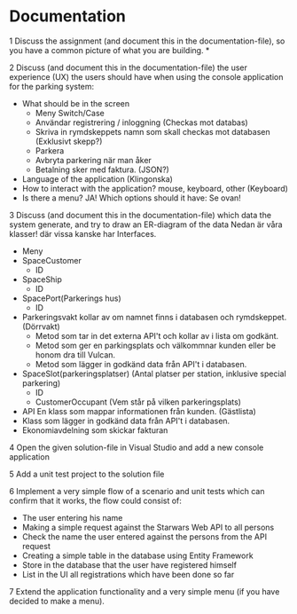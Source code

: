 # Documentation

1 Discuss the assignment (and document this in the documentation-file), so you have a common picture of what you are building.
 * 

2 Discuss (and document this in the documentation-file) the user experience (UX) the users should have when using the console application for the parking system:
  * What should be in the screen
    *  Meny Switch/Case
    *  Användar registrering / inloggning (Checkas mot databas)
    *  Skriva in rymdskeppets namn som skall checkas mot databasen (Exklusivt skepp?)
    *  Parkera
    *  Avbryta parkering när man åker
    *  Betalning sker med faktura. (JSON?)
  * Language of the application (Klingonska)
  * How to interact with the application? mouse, keyboard, other (Keyboard)
  * Is there a menu? JA! Which options should it have: Se ovan!

3 Discuss (and document this in the documentation-file) which data the system generate, and try to draw an ER-diagram of the data
  Nedan är våra klasser! där vissa kanske har Interfaces.
  * Meny
  * SpaceCustomer
    * ID
  * SpaceShip
    * ID
  * SpacePort(Parkerings hus) 
    * ID 
  * Parkeringsvakt kollar av om namnet finns i databasen och rymdskeppet. (Dörrvakt)
    * Metod som tar in det externa API't och kollar av i lista om godkänt.
    * Metod som ger en parkingsplats och välkommnar kunden eller be honom dra till Vulcan.
    * Metod som lägger in godkänd data från API't i databasen.
  * SpaceSlot(parkeringsplatser) (Antal platser per station, inklusive special parkering)
    * ID
    * CustomerOccupant (Vem står på vilken parkeringsplats)
  * API En klass som mappar informationen från kunden. (Gästlista)
  * Klass som lägger in godkänd data från API't i databasen.
  * Ekonomiavdelning som skickar fakturan

4 Open the given solution-file in Visual Studio and add a new console application

5 Add a unit test project to the solution file

6 Implement a very simple flow of a scenario and unit tests which can confirm that it works, the flow could consist of:
  * The user entering his name
  * Making a simple request against the Starwars Web API to all persons
  * Check the name the user entered against the persons from the API request
  * Creating a simple table in the database using Entity Framework
  * Store in the database that the user have registered himself
  * List in the UI all registrations which have been done so far

7 Extend the application functionality and a very simple menu (if you have decided to make a menu).

